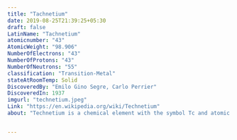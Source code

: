```yaml
---
title: "Tachnetium"
date: 2019-08-25T21:39:25+05:30
draft: false
LatinName: "Tachnetium"
atomicnumber: "43"
AtomicWeight: "98.906"
NumberOfElectrons: "43"
NumberOfProtons: "43"
NumberOfNeutrons: "55" 
classification: "Transition-Metal"
stateAtRoomTemp: Solid
DiscoveredBy: "Emilo Gino Segre, Carlo Perrier" 
DiscoveredIn: 1937
imgurl: "technetium.jpeg"
Link: "https://en.wikipedia.org/wiki/Technetium"
about: "Technetium is a chemical element with the symbol Tc and atomic number 43. It is the lightest element whose isotopes are all radioactive. None are stable, excluding the fully ionized state of 97Tc. Nearly all technetium is produced as a synthetic element, and only about 18,000 tons can be found at any given time in the Earth's crust. Naturally occurring technetium is a spontaneous fission product in uranium ore and thorium ore, the most common source, or the product of neutron capture in molybdenum ores. This silvery gray, crystalline transition metal lies between manganese and rhenium in group 7 of the periodic table, and its chemical properties are intermediate between those of these two adjacent elements. The most common naturally occurring isotope is 99Tc."


---
```


